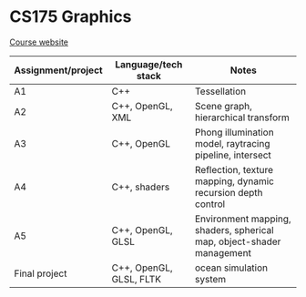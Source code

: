 # CS175 Graphics 
[Course website](http://www.cs.tufts.edu/comp/175/)

| Assignment/project | Language/tech stack  | Notes |
|-----------|-----------|-----------|
| A1  | C++  | Tessellation |
| A2  | C++, OpenGL, XML | Scene graph, hierarchical transform |
| A3  | C++, OpenGL | Phong illumination model, raytracing pipeline, intersect |
| A4  | C++, shaders | Reflection, texture mapping, dynamic recursion depth control |
| A5  | C++, OpenGL, GLSL | Environment mapping, shaders, spherical map, object-shader management |
| Final project | C++, OpenGL, GLSL, FLTK | ocean simulation system |
